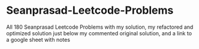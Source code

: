 # Seanprasad-Leetcode-Problems
All 180 Seanprasad Leetcode Problems with my solution, my refactored and optimized solution just below my commented original solution, and a link to a google sheet with notes
